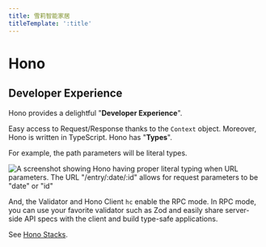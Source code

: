 ```yaml
---
title: 雪莉智能家居
titleTemplate: ':title'
---
```


# Hono



## Developer Experience

Hono provides a delightful "**Developer Experience**".

Easy access to Request/Response thanks to the `Context` object. Moreover, Hono
is written in TypeScript. Hono has "**Types**".

For example, the path parameters will be literal types.

![A screenshot showing Hono having proper literal typing when URL parameters. The URL "/entry/:date/:id" allows for request parameters to be "date" or "id"](/images/ss.png)

And, the Validator and Hono Client `hc` enable the RPC mode. In RPC mode, you
can use your favorite validator such as Zod and easily share server-side API
specs with the client and build type-safe applications.

See [Hono Stacks](/docs/concepts/stacks).
